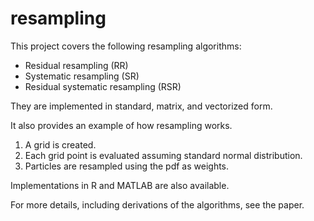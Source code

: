 # resampling

This project covers the following resampling algorithms:
- Residual resampling (RR)
- Systematic resampling (SR)
- Residual systematic resampling (RSR)
 
They are implemented in standard, matrix, and vectorized form.

It also provides an example of how resampling works.
1. A grid is created.
2. Each grid point is evaluated assuming standard normal distribution.
3. Particles are resampled using the pdf as weights.

Implementations in R and MATLAB are also available.

For more details, including derivations of the algorithms, see the paper.
